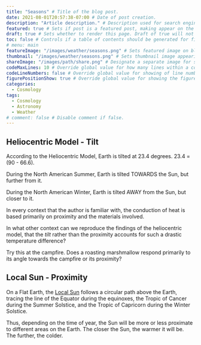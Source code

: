 ```yaml
---
title: "Seasons" # Title of the blog post.
date: 2021-08-01T20:57:38-07:00 # Date of post creation.
description: "Article description." # Description used for search engine.
featured: true # Sets if post is a featured post, making appear on the home page side bar.
draft: true # Sets whether to render this page. Draft of true will not be rendered.
toc: false # Controls if a table of contents should be generated for first-level links automatically.
# menu: main
featureImage: "/images/weather/seasons.png" # Sets featured image on blog post.
thumbnail: "/images/weather/seasons.png" # Sets thumbnail image appearing inside card on homepage.
shareImage: "/images/path/share.png" # Designate a separate image for social media sharing.
codeMaxLines: 10 # Override global value for how many lines within a code block before auto-collapsing.
codeLineNumbers: false # Override global value for showing of line numbers within code block.
figurePositionShow: true # Override global value for showing the figure label.
categories:
  - Cosmology
tags:
  - Cosmology
  - Astronomy
  - Weather
# comment: false # Disable comment if false.
---
```


## Heliocentric Model - Tilt

According to the Heliocentric Model, Earth is tilted at 23.4 degrees.
23.4 = (90 - 66.6).

During the North American Summer, Earth is tilted TOWARDS the Sun, but further from it.

During the North American Winter, Earth is tilted AWAY from the Sun, but closer to it.

In every context that the author is familiar with, the conduction of heat is based primarily on proximity and the materials involved.

In what other context can we reproduce the findings of the heliocentric model, that the *tilt* rather than the proximity accounts for such a drastic temperature difference?

Try this at the campfire. Does a roasting marshmallow respond primarily to its angle towards the campfire or its proximity?

## Local Sun - Proximity

On a Flat Earth, the [Local Sun](//post/local_sun) follows a circular path above the Earth, tracing the line of the Equator during the equinoxes,  the Tropic of Cancer during the Summer Solstice, and the Tropic of Capricorn during the Winter Solstice.

Thus, depending on the time of year, the Sun will be more or less proximate to different areas on the Earth. The closer the Sun, the warmer it will be. The further, the colder.
